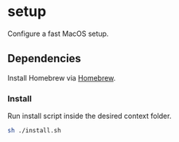 # setup

Configure a fast MacOS setup.

## Dependencies

Install Homebrew via [Homebrew](https://brew.sh/).

### Install

Run install script inside the desired context folder.

```bash
sh ./install.sh
```

